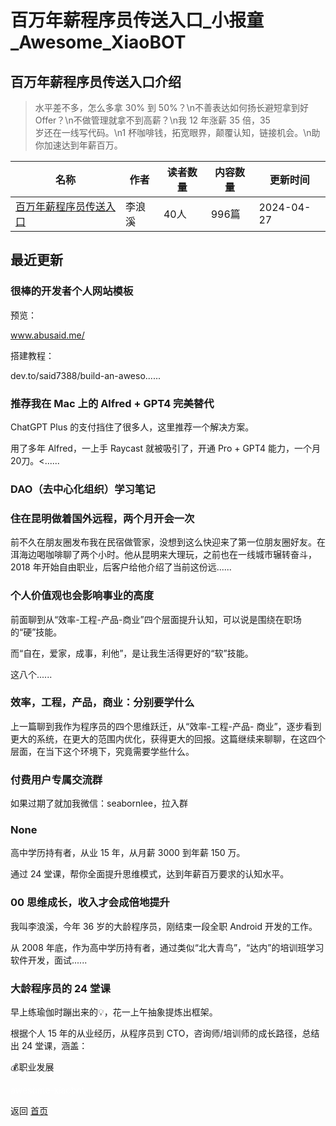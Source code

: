 # 百万年薪程序员传送入口_小报童_Awesome_XiaoBOT

## 百万年薪程序员传送入口介绍
> 水平差不多，怎么多拿 30% 到 50%？\n不善表达如何扬长避短拿到好 Offer？\n不做管理就拿不到高薪？\n我 12 年涨薪 35 倍，35  
岁还在一线写代码。\n1 杯咖啡钱，拓宽眼界，颠覆认知，链接机会。\n助你加速达到年薪百万。  
  


|名称|作者|读者数量|内容数量|更新时间|
|---|---|---|---|---|
|[百万年薪程序员传送入口](https://xiaobot.net/p/10xcoder?refer=0b133df9-27dc-423b-8101-639049001c13)|李浪溪|40人|996篇|2024-04-27|

## 最近更新
### 很棒的开发者个人网站模板

预览：

www.abusaid.me/

搭建教程：

dev.to/said7388/build-an-aweso......

### 推荐我在 Mac 上的 Alfred + GPT4 完美替代

ChatGPT Plus 的支付挡住了很多人，这里推荐一个解决方案。

用了多年 Alfred，一上手 Raycast 就被吸引了，开通 Pro + GPT4 能力，一个月 20刀。<......

### DAO（去中心化组织）学习笔记

### 住在昆明做着国外远程，两个月开会一次

前不久在朋友圈发布我在民宿做管家，没想到这么快迎来了第一位朋友圈好友。在洱海边喝咖啡聊了两个小时。他从昆明来大理玩，之前也在一线城市辗转奋斗，2018
年开始自由职业，后客户给他介绍了当前这份远......

### 个人价值观也会影响事业的高度

前面聊到从“效率-工程-产品-商业”四个层面提升认知，可以说是围绕在职场的“硬”技能。

而“自在，爱家，成事，利他”，是让我生活得更好的“软”技能。

这八个......

### 效率，工程，产品，商业：分别要学什么

上一篇聊到我作为程序员的四个思维跃迁，从“效率-工程-产品-
商业”，逐步看到更大的系统，在更大的范围内优化，获得更大的回报。这篇继续来聊聊，在这四个层面，在当下这个环境下，究竟需要学些什么。

### 付费用户专属交流群

如果过期了就加我微信：seabornlee，拉入群

### None

高中学历持有者，从业 15 年，从月薪 3000 到年薪 150 万。

通过 24 堂课，帮你全面提升思维模式，达到年薪百万要求的认知水平。

### 00 思维成长，收入才会成倍地提升

我叫李浪溪，今年 36 岁的大龄程序员，刚结束一段全职 Android 开发的工作。

从 2008 年底，作为高中学历持有者，通过类似“北大青鸟”，“达内”的培训班学习软件开发，面试......

### 大龄程序员的 24 堂课

早上练瑜伽时蹦出来的💡，花一上午抽象提炼出框架。

根据个人 15 年的从业经历，从程序员到 CTO，咨询师/培训师的成长路径，总结出 24 堂课，涵盖：

💰职业发展


<a href="https://github.com/Reno9527/awesome-xiaobot" style="color: white; text-decoration: none;">awesome-xiaobot</a>

返回 [首页](../README.md)
